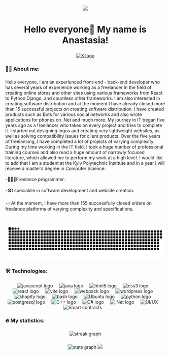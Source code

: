 <br clear="both">

<div align="center">
  <img height="absolute bottom-0 top-0" width="500px" src="https://media1.giphy.com/media/v1.Y2lkPTc5MGI3NjExcHhvbDRiNjVmdXN3aDZsajB6ZnZrMXFkejZocTB6OXNtY2h0MWZxeCZlcD12MV9pbnRlcm5hbF9naWZfYnlfaWQmY3Q9cw/juua9i2c2fA0AIp2iq/giphy.gif"  />
</div>

###

<h1 align="center">Hello everyone👋 My name is Anastasia!</h1>

###

<div align="center">
  <a href="https://img.icons8.com/?size=100&id=64154&format=png&color=000000" target="_blank">
    <img src="https://img.icons8.com/?size=100&id=64154&format=png&color=000000" height="110" alt="X logo"  />
  </a>
</div>

<h3 align="left">👩‍💻 About me:</h3>

###

<p align="left">Hello everyone, I am an experienced front-end - back-end developer who has several years of experience working as a freelancer in the field of creating online stores and other sites using various frameworks from React to Python Django, and countless other frameworks. I am also interested in creating software distribution and at the moment I have already closed more than 15 successful projects on creating software distribution. I have created products such as Bots for various social networks and also wrote applications for phones on .Net and much more. My journey in IT began five years ago as a freelancer who takes on every project and tries to complete it. I started out designing logos and creating very lightweight websites, as well as solving compatibility issues for client products. Over the five years of freelancing, I have completed a lot of projects of varying complexity. During my time working in the IT field, I took a huge number of professional training courses and also read a huge amount of narrowly focused literature, which allowed me to perform my work at a high level. I would like to add that I am a student at the Kyiv Polytechnic Institute and in a year I will receive a master’s degree in Computer Science.<br> <br>-👨🏻‍💻Freelance programmer.</br> <br>-🛠️I specialize in software development and website creation.</br> <br>-✅At the moment, I have more than 155 successfully closed orders on freelance platforms of varying complexity and specifications.</br></br></p>

###

<p align="center">
 <img width="600" src="assets/github-snake.svg" alt="snake"/>
</p>

###

<h3 align="left">🛠 Technologies:</h3>

###

<div align="center">
  <img src="https://cdn.jsdelivr.net/gh/devicons/devicon/icons/javascript/javascript-original.svg" height="40" alt="javascript logo"  />
  <img width="12" />
  <img src="https://static-00.iconduck.com/assets.00/java-icon-1511x2048-6ikx8301.png" height="40" alt="java logo"  />
  <img width="12" />
  <img src="https://cdn.jsdelivr.net/gh/devicons/devicon/icons/html5/html5-original.svg" height="40" alt="html5 logo"  />
  <img width="12" />
  <img src="https://cdn.jsdelivr.net/gh/devicons/devicon/icons/css3/css3-original.svg" height="40" alt="css3 logo"  />
  <img width="12" />
  <img src="https://cdn.jsdelivr.net/gh/devicons/devicon/icons/react/react-original.svg" height="40" alt="react logo"  />
  <img width="12" />
  <img src="https://skillicons.dev/icons?i=vite" height="40" alt="vite logo"  />
  <img width="12" />
  <img src="https://cdn.simpleicons.org/webpack/8DD6F9" height="40" alt="webpack logo"  />
  <img width="12" />
  <img src="https://skillicons.dev/icons?i=wordpress" height="40" alt="wordpress logo"  />
  <img width="12" />
  <img src="https://cdn.iconscout.com/icon/free/png-256/free-shopify-226579.png?f=webp" height="40" alt="shopify logo"  />
  <img width="12" />
  <img src="https://cdn.simpleicons.org/gnubash/4EAA25" height="40" alt="bash logo"  />
  <img width="12" />
  <img src="https://upload.wikimedia.org/wikipedia/commons/9/9e/UbuntuCoF.svg" height="40" alt="Ubuntu logo"  />
  <img width="12" />
  <img src="https://skillicons.dev/icons?i=py" height="40" alt="python logo"  />
  <img width="12" />
  <img src="https://skillicons.dev/icons?i=postgres" height="40" alt="postgresql logo"  />
  <img width="12" />
  <img src="https://upload.wikimedia.org/wikipedia/commons/1/18/ISO_C%2B%2B_Logo.svg" height="40" alt="С++ logo"  />
  <img width="12" />
  <img src="https://upload.wikimedia.org/wikipedia/commons/d/d2/C_Sharp_Logo_2023.svg" height="40" alt="С# logo"  />
  <img width="12" />
  <img src="https://upload.wikimedia.org/wikipedia/commons/7/7d/Microsoft_.NET_logo.svg" height="40" alt=" .Net logo"  />
  <img width="12" />
  <img src="https://cdn-icons-png.flaticon.com/512/8448/8448634.png" height="40" alt="UI/UX"  />
  <img width="12" />
  <img src="https://cdn-icons-png.flaticon.com/512/6229/6229280.png" height="40" alt="Smart contracts"  />
  <img width="12" />
</div>

###

<h3 align="left">🔥 My statistics:</h3>

###

<div align="center">
  <img src="https://streak-stats.demolab.com/?user=Tomashevskaya-Anastasia&locale=en&mode=daily&theme=dark&hide_border=false" height="220" alt="streak graph"  />
</div>

###

<div align="center">
  <img src="https://github-readme-stats.vercel.app/api?username=Tomashevskaya-Anastasia&hide_title=false&hide_rank=false&show_icons=true&include_all_commits=true&count_private=true&disable_animations=false&theme=dracula&locale=en&hide_border=false&order=1" height="150" alt="stats graph"  />
  
  <img src="https://github-readme-stats.vercel.app/api/top-langs?username=Tomashevskaya-Anastasia&locale=en&hide_title=false&layout=compact&card_width=320&langs_count=5&theme=dracula&hide_border=false&order=2%22%20height=%22150%22%20alt=%22languages%20graph%22%20height=%22150%22%20alt=%22languages%20graph"  />
</div>

###
